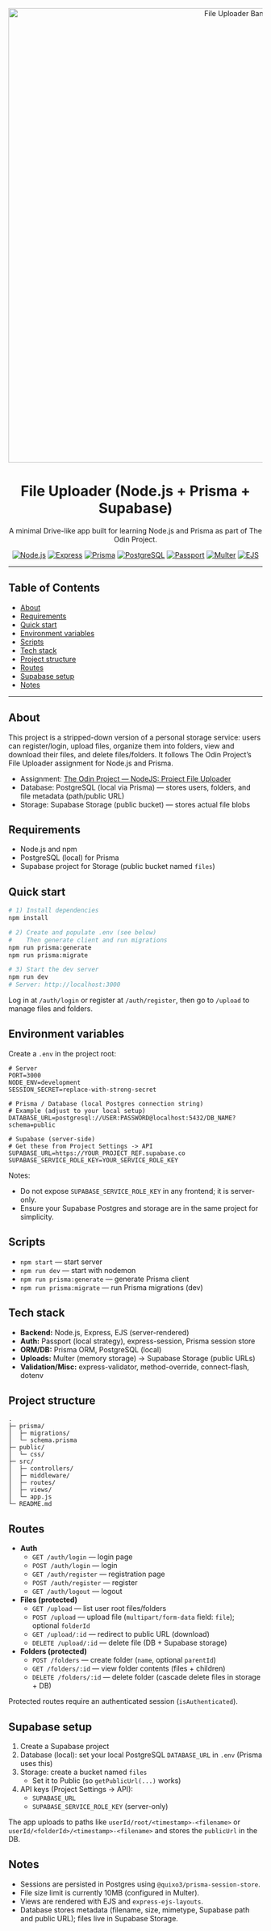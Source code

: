 <p align="center">
  <img src="https://i.postimg.cc/6p6DPT96/Chat-GPT-Image-Aug-13-2025-06-33-57-AM.png" alt="File Uploader Banner" width="900" />
</p>

<div align="center">

# File Uploader (Node.js + Prisma + Supabase)

A minimal Drive-like app built for learning Node.js and Prisma as part of The
Odin Project.

[![Node.js](https://img.shields.io/badge/Node.js-20%2B-339933?logo=node.js&logoColor=white)](https://nodejs.org/)
[![Express](https://img.shields.io/badge/Express-4-black?logo=express&logoColor=white)](https://expressjs.com/)
[![Prisma](https://img.shields.io/badge/Prisma-ORM-2D3748?logo=prisma&logoColor=white)](https://www.prisma.io/)
[![PostgreSQL](https://img.shields.io/badge/PostgreSQL-Local-4169E1?logo=postgresql&logoColor=white)](https://www.postgresql.org/)
[![Passport](https://img.shields.io/badge/Passport-Local-34E27A?logo=passport&logoColor=white)](http://www.passportjs.org/)
[![Multer](https://img.shields.io/badge/Multer-Uploads-4B8BBE)](https://github.com/expressjs/multer)
[![EJS](https://img.shields.io/badge/EJS-Templates-8BC34A)](https://ejs.co/)

</div>

---

## Table of Contents

- [About](#about)
- [Requirements](#requirements)
- [Quick start](#quick-start)
- [Environment variables](#environment-variables)
- [Scripts](#scripts)
- [Tech stack](#tech-stack)
- [Project structure](#project-structure)
- [Routes](#routes)
- [Supabase setup](#supabase-setup)
- [Notes](#notes)

---

## About

This project is a stripped-down version of a personal storage service: users can
register/login, upload files, organize them into folders, view and download
their files, and delete files/folders. It follows The Odin Project’s File
Uploader assignment for Node.js and Prisma.

- Assignment:
  [The Odin Project — NodeJS: Project File Uploader](https://www.theodinproject.com/lessons/nodejs-file-uploader)
- Database: PostgreSQL (local via Prisma) — stores users, folders, and file
  metadata (path/public URL)
- Storage: Supabase Storage (public bucket) — stores actual file blobs

## Requirements

- Node.js and npm
- PostgreSQL (local) for Prisma
- Supabase project for Storage (public bucket named `files`)

## Quick start

```bash
# 1) Install dependencies
npm install

# 2) Create and populate .env (see below)
#    Then generate client and run migrations
npm run prisma:generate
npm run prisma:migrate

# 3) Start the dev server
npm run dev
# Server: http://localhost:3000
```

Log in at `/auth/login` or register at `/auth/register`, then go to `/upload` to
manage files and folders.

## Environment variables

Create a `.env` in the project root:

```env
# Server
PORT=3000
NODE_ENV=development
SESSION_SECRET=replace-with-strong-secret

# Prisma / Database (local Postgres connection string)
# Example (adjust to your local setup)
DATABASE_URL=postgresql://USER:PASSWORD@localhost:5432/DB_NAME?schema=public

# Supabase (server-side)
# Get these from Project Settings -> API
SUPABASE_URL=https://YOUR_PROJECT_REF.supabase.co
SUPABASE_SERVICE_ROLE_KEY=YOUR_SERVICE_ROLE_KEY
```

Notes:

- Do not expose `SUPABASE_SERVICE_ROLE_KEY` in any frontend; it is server-only.
- Ensure your Supabase Postgres and storage are in the same project for
  simplicity.

## Scripts

- `npm start` — start server
- `npm run dev` — start with nodemon
- `npm run prisma:generate` — generate Prisma client
- `npm run prisma:migrate` — run Prisma migrations (dev)

## Tech stack

- **Backend:** Node.js, Express, EJS (server-rendered)
- **Auth:** Passport (local strategy), express-session, Prisma session store
- **ORM/DB:** Prisma ORM, PostgreSQL (local)
- **Uploads:** Multer (memory storage) -> Supabase Storage (public URLs)
- **Validation/Misc:** express-validator, method-override, connect-flash, dotenv

## Project structure

```
.
├─ prisma/
│  ├─ migrations/
│  └─ schema.prisma
├─ public/
│  └─ css/
├─ src/
│  ├─ controllers/
│  ├─ middleware/
│  ├─ routes/
│  ├─ views/
│  └─ app.js
└─ README.md
```

## Routes

- **Auth**
  - `GET /auth/login` — login page
  - `POST /auth/login` — login
  - `GET /auth/register` — registration page
  - `POST /auth/register` — register
  - `GET /auth/logout` — logout
- **Files (protected)**
  - `GET /upload` — list user root files/folders
  - `POST /upload` — upload file (`multipart/form-data` field: `file`); optional
    `folderId`
  - `GET /upload/:id` — redirect to public URL (download)
  - `DELETE /upload/:id` — delete file (DB + Supabase storage)
- **Folders (protected)**
  - `POST /folders` — create folder (`name`, optional `parentId`)
  - `GET /folders/:id` — view folder contents (files + children)
  - `DELETE /folders/:id` — delete folder (cascade delete files in storage + DB)

Protected routes require an authenticated session (`isAuthenticated`).

## Supabase setup

1. Create a Supabase project
2. Database (local): set your local PostgreSQL `DATABASE_URL` in `.env` (Prisma
   uses this)
3. Storage: create a bucket named `files`
   - Set it to Public (so `getPublicUrl(...)` works)
4. API keys (Project Settings → API):
   - `SUPABASE_URL`
   - `SUPABASE_SERVICE_ROLE_KEY` (server-only)

The app uploads to paths like `userId/root/<timestamp>-<filename>` or
`userId/<folderId>/<timestamp>-<filename>` and stores the `publicUrl` in the DB.

## Notes

- Sessions are persisted in Postgres using `@quixo3/prisma-session-store`.
- File size limit is currently 10MB (configured in Multer).
- Views are rendered with EJS and `express-ejs-layouts`.
- Database stores metadata (filename, size, mimetype, Supabase path and public
  URL); files live in Supabase Storage.
